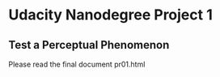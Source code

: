 # Udacity Nanodegree Project 1
## Test a Perceptual Phenomenon

Please read the final document pr01.html

